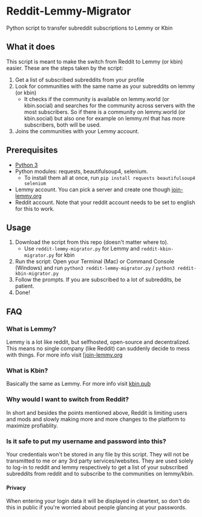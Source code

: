 # Reddit-Lemmy-Migrator
Python script to transfer subreddit subscriptions to Lemmy or Kbin

## What it does
This script is meant to make the switch from Reddit to Lemmy (or kbin) easier. These are the steps taken by the script:
1. Get a list of subscribed subreddits from your profile
2. Look for communities with the same name as your subreddits on lemmy (or kbin)
   - It checks if the community is available on lemmy.world (or kbin.social) and searches for the community across servers with the most subscribers. So if there is a community on lemmy.world (or kbin.social) but also one for example on lemmy.ml that has more subscribers, both will be used.
3. Joins the communities with your Lemmy account.

## Prerequisites
- [Python 3](https://realpython.com/installing-python/)
- Python modules: requests, beautifulsoup4, selenium.
   - To install them all at once, run `pip install requests beautifulsoup4 selenium`
- Lemmy account. You can pick a server and create one though [join-lemmy.org](https://join-lemmy.org/instances)
- Reddit account. Note that your reddit account needs to be set to english for this to work.

## Usage
1. Download the script from this repo (doesn't matter where to).
   - Use `reddit-lemmy-migrator.py` for Lemmy and `reddit-kbin-migrator.py` for kbin
2. Run the script: Open your Terminal (Mac) or Command Console (Windows) and run `python3 reddit-lemmy-migrator.py` / `python3 reddit-kbin-migrator.py`
3. Follow the prompts. If you are subscribed to a lot of subreddits, be patient.
4. Done!

## FAQ
### What is Lemmy?
Lemmy is a lot like reddit, but selfhosted, open-source and decentralized. This means no single company (like Reddit) can suddenly decide to mess with things. For more info visit [[join-lemmy.org](https://join-lemmy.org)
### What is Kbin?
Basically the same as Lemmy. For more info visit [kbin.pub](https://kbin.pub/)
### Why would I want to switch from Reddit?
In short and besides the points mentioned above, Reddit is limiting users and mods and slowly making more and more changes to the platform to maximize profiablity.
### Is it safe to put my username and password into this?
Your credentials won't be stored in any file by this script. They will not be transmitted to me or any 3rd party services/websites. They are used solely to log-in to reddit and lemmy respectively to get a list of your subscribed subreddits from reddit and to subscribe to the communities on lemmy/kbin.
#### Privacy
When entering your login data it will be displayed in cleartext, so don't do this in public if you're worried about people glancing at your passwords.
